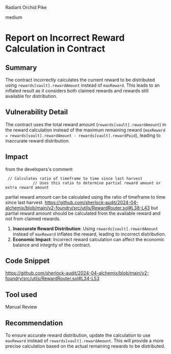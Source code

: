 Radiant Orchid Pike

medium

# Report on Incorrect Reward Calculation in Contract

## Summary
The contract incorrectly calculates the current reward to be distributed using `rewards[vault].rewardAmount` instead of `maxReward`. This leads to an inflated result as it considers both claimed rewards and rewards still available for distribution.

## Vulnerability Detail
 The contract uses the total reward amount (`rewards[vault].rewardAmount`) in the reward calculation instead of the maximum remaining reward (`maxReward = rewards[vault].rewardAmount - rewards[vault].rewardPaid`), leading to inaccurate reward distribution.

## Impact

from the developers's comment  
```solidity
 // Calculates ratio of timeframe to time since last harvest
            // Uses this ratio to determine partial reward amount or extra reward amount
```
 
partial reward amount can be calculated using the ratio of timeframe to time since last harvest. 
https://github.com/sherlock-audit/2024-04-alchemix/blob/main/v2-foundry/src/utils/RewardRouter.sol#L38-L43 but partial reward amount should be calculated from the available reward and not from claimed rewards.  
1. **Inaccurate Reward Distribution**: Using `rewards[vault].rewardAmount` instead of `maxReward` inflates the reward, leading to incorrect distribution.
2. **Economic Impact**: Incorrect reward calculation can affect the economic balance and integrity of the contract.

## Code Snippet
https://github.com/sherlock-audit/2024-04-alchemix/blob/main/v2-foundry/src/utils/RewardRouter.sol#L34-L53


## Tool used

Manual Review

## Recommendation


To ensure accurate reward distribution, update the calculation to use `maxReward` instead of `rewards[vault].rewardAmount`. This will provide a more precise calculation based on the actual remaining rewards to be distributed.